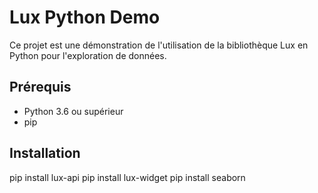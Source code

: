 # Lux Python Demo

Ce projet est une démonstration de l'utilisation de la bibliothèque Lux en Python pour l'exploration de données.

## Prérequis

- Python 3.6 ou supérieur
- pip

## Installation


pip install lux-api
pip install lux-widget
pip install seaborn

